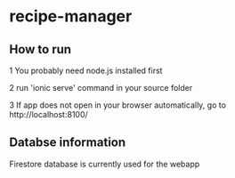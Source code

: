 # recipe-manager

## How to run
 1 You probably need node.js installed first
 
 2 run 'ionic serve' command in your source folder
 
 3 If app does not open in your browser automatically, go to http://localhost:8100/

## Databse information
Firestore database is currently used for the webapp
